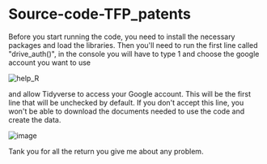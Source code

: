 # Source-code-TFP_patents

Before you start running the code, you need to install the necessary packages and load the libraries.
Then you'll need to run the first line called "drive_auth()", in the console you will have to type 1 and choose the google account you want to use



![help_R](https://github.com/user-attachments/assets/c3b19c2a-decc-481e-83d6-e1abb2b04041)




and allow Tidyverse to access your Google account. This will be the first line that will be unchecked by default.
If you don't accept this line, you won't be able to download the documents needed to use the code and create the data.


![image](https://github.com/user-attachments/assets/5c7dfb3b-5262-404b-a843-59faef836668)

Tank you for all the return you give me about any problem.

